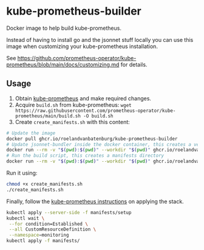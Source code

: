# kube-prometheus-builder

Docker image to help build kube-prometheus.

Instead of having to install go and the jsonnet stuff locally you can use this image when customizing your kube-prometheus installation.

See <https://github.com/prometheus-operator/kube-prometheus/blob/main/docs/customizing.md> for details.

## Usage

1. Obtain [kube-prometheus](https://github.com/prometheus-operator/kube-prometheus) and make required changes.
1. Acquire `build.sh` from kube-prometheus: `wget https://raw.githubusercontent.com/prometheus-operator/kube-prometheus/main/build.sh -O build.sh`
1. Create `create_manifests.sh` with this content:

```bash
# Update the image
docker pull ghcr.io/roelandvanbatenburg/kube-prometheus-builder
# Update jsonnet-bundler inside the docker container, this creates a vendor directory
docker run --rm -v "$(pwd):$(pwd)" --workdir "$(pwd)" ghcr.io/roelandvanbatenburg/kube-prometheus-builder jb update
# Run the build script, this creates a manifests directory
docker run --rm -v "$(pwd):$(pwd)" --workdir "$(pwd)" ghcr.io/roelandvanbatenburg/kube-prometheus-builder ./build.sh config.jsonnet
```

Run it using:

```bash
chmod +x create_manifests.sh
./create_manifests.sh
```

Finally, follow the [kube-prometheus instructions](https://github.com/prometheus-operator/kube-prometheus/blob/main/docs/customizing.md#apply-the-kube-prometheus-stack) on applying the stack.

```bash
kubectl apply --server-side -f manifests/setup
kubectl wait \
 --for condition=Established \
 --all CustomResourceDefinition \
 --namespace=monitoring
kubectl apply -f manifests/
```
